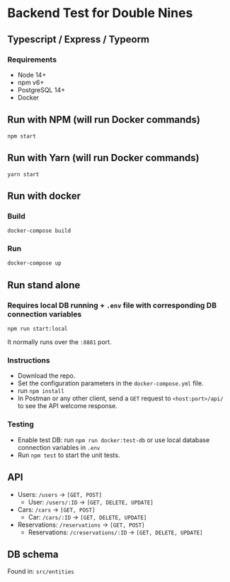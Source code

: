 # Backend Test for Double Nines

## Typescript / Express / Typeorm

### Requirements
- Node 14+
- npm v6+
- PostgreSQL 14+
- Docker

## Run with NPM (will run Docker commands)
`npm start`

## Run with Yarn (will run Docker commands)
`yarn start`

## Run with docker
### Build
`docker-compose build`

### Run
`docker-compose up`

## Run stand alone
### Requires local DB running + `.env` file with corresponding DB connection variables
`npm run start:local`

It normally runs over the `:8881` port.

### Instructions
- Download the repo.
- Set the configuration parameters in the `docker-compose.yml` file.
- run `npm install`
- In Postman or any other client, send a `GET` request to `<host:port>/api/` to see the API welcome response.


### Testing
- Enable test DB: run `npm run docker:test-db` or use local database connection variables in `.env`
- Run `npm test` to start the unit tests.

## API
- Users: `/users` -> `[GET, POST]`
  - User: `/users/:ID` -> `[GET, DELETE, UPDATE]`
- Cars: `/cars` -> `[GET, POST]`
  - Car: `/cars/:ID` -> `[GET, DELETE, UPDATE]`
- Reservations: `/reservations` -> `[GET, POST]`
  - Reservations: `/creservations/:ID` -> `[GET, DELETE, UPDATE]`


## DB schema
Found in: `src/entities`
